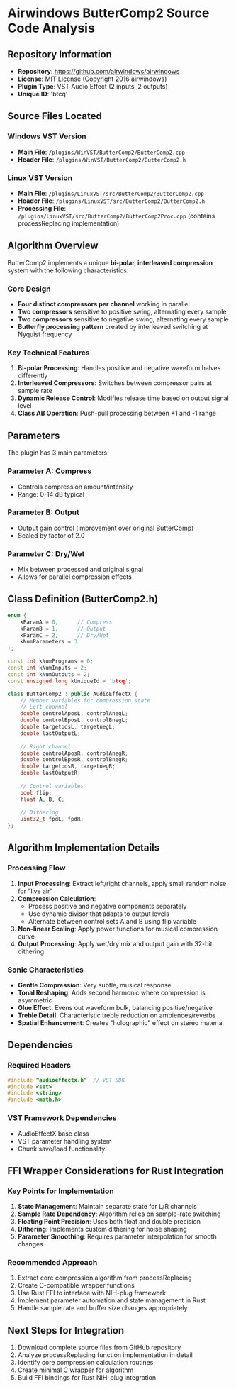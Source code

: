 # Airwindows ButterComp2 Source Code Analysis

## Repository Information
- **Repository**: https://github.com/airwindows/airwindows
- **License**: MIT License (Copyright 2016 airwindows)
- **Plugin Type**: VST Audio Effect (2 inputs, 2 outputs)
- **Unique ID**: 'btcq'

## Source Files Located

### Windows VST Version
- **Main File**: `/plugins/WinVST/ButterComp2/ButterComp2.cpp`
- **Header File**: `/plugins/WinVST/ButterComp2/ButterComp2.h`

### Linux VST Version
- **Main File**: `/plugins/LinuxVST/src/ButterComp2/ButterComp2.cpp`
- **Header File**: `/plugins/LinuxVST/src/ButterComp2/ButterComp2.h`
- **Processing File**: `/plugins/LinuxVST/src/ButterComp2/ButterComp2Proc.cpp` (contains processReplacing implementation)

## Algorithm Overview

ButterComp2 implements a unique **bi-polar, interleaved compression** system with the following characteristics:

### Core Design
- **Four distinct compressors per channel** working in parallel
- **Two compressors** sensitive to positive swing, alternating every sample
- **Two compressors** sensitive to negative swing, alternating every sample
- **Butterfly processing pattern** created by interleaved switching at Nyquist frequency

### Key Technical Features
1. **Bi-polar Processing**: Handles positive and negative waveform halves differently
2. **Interleaved Compressors**: Switches between compressor pairs at sample rate
3. **Dynamic Release Control**: Modifies release time based on output signal level
4. **Class AB Operation**: Push-pull processing between +1 and -1 range

## Parameters

The plugin has 3 main parameters:

### Parameter A: Compress
- Controls compression amount/intensity
- Range: 0-14 dB typical

### Parameter B: Output
- Output gain control (improvement over original ButterComp)
- Scaled by factor of 2.0

### Parameter C: Dry/Wet
- Mix between processed and original signal
- Allows for parallel compression effects

## Class Definition (ButterComp2.h)

```cpp
enum {
    kParamA = 0,      // Compress
    kParamB = 1,      // Output
    kParamC = 2,      // Dry/Wet
    kNumParameters = 3
};

const int kNumPrograms = 0;
const int kNumInputs = 2;
const int kNumOutputs = 2;
const unsigned long kUniqueId = 'btcq';

class ButterComp2 : public AudioEffectX {
    // Member variables for compression state
    // Left channel
    double controlAposL, controlAnegL;
    double controlBposL, controlBnegL; 
    double targetposL, targetnegL;
    double lastOutputL;
    
    // Right channel
    double controlAposR, controlAnegR;
    double controlBposR, controlBnegR;
    double targetposR, targetnegR;
    double lastOutputR;
    
    // Control variables
    bool flip;
    float A, B, C;
    
    // Dithering
    uint32_t fpdL, fpdR;
};
```

## Algorithm Implementation Details

### Processing Flow
1. **Input Processing**: Extract left/right channels, apply small random noise for "live air"
2. **Compression Calculation**: 
   - Process positive and negative components separately
   - Use dynamic divisor that adapts to output levels
   - Alternate between control sets A and B using flip variable
3. **Non-linear Scaling**: Apply power functions for musical compression curve
4. **Output Processing**: Apply wet/dry mix and output gain with 32-bit dithering

### Sonic Characteristics
- **Gentle Compression**: Very subtle, musical response
- **Tonal Reshaping**: Adds second harmonic where compression is asymmetric
- **Glue Effect**: Evens out waveform bulk, balancing positive/negative
- **Treble Detail**: Characteristic treble reduction on ambiences/reverbs
- **Spatial Enhancement**: Creates "holographic" effect on stereo material

## Dependencies

### Required Headers
```cpp
#include "audioeffectx.h"  // VST SDK
#include <set>
#include <string>
#include <math.h>
```

### VST Framework Dependencies
- AudioEffectX base class
- VST parameter handling system
- Chunk save/load functionality

## FFI Wrapper Considerations for Rust Integration

### Key Points for Implementation
1. **State Management**: Maintain separate state for L/R channels
2. **Sample Rate Dependency**: Algorithm relies on sample-rate switching
3. **Floating Point Precision**: Uses both float and double precision
4. **Dithering**: Implements custom dithering for noise shaping
5. **Parameter Smoothing**: Requires parameter interpolation for smooth changes

### Recommended Approach
1. Extract core compression algorithm from processReplacing
2. Create C-compatible wrapper functions
3. Use Rust FFI to interface with NIH-plug framework
4. Implement parameter automation and state management in Rust
5. Handle sample rate and buffer size changes appropriately

## Next Steps for Integration
1. Download complete source files from GitHub repository
2. Analyze processReplacing function implementation in detail
3. Identify core compression calculation routines
4. Create minimal C wrapper for algorithm
5. Build FFI bindings for Rust NIH-plug integration